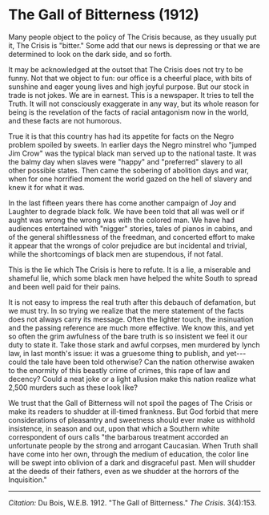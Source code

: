 <!--
title:   The Gall of Bitterness
author:  Du Bois, W.E.B.
journal: The Crisis
year:    1912
volume:  3
issue:   4
pages:   153
-->
# The Gall of Bitterness (1912)

Many people object to the policy of <span class="small-caps">The Crisis</span> because, as they usually put it, <span class="small-caps">The Crisis</span> is "bitter." Some add that our news is depressing or that we are determined to look on the dark side, and so forth. 

It may be acknowledged at the outset that <span class="small-caps">The Crisis</span> does not try to be funny. Not that we object to fun: our office is a cheerful place, with bits of sunshine and eager young lives and high joyful purpose. But our stock in trade is not jokes. We are in earnest. This is a newspaper. It tries to tell the Truth. It will not consciously exaggerate in any way, but its whole reason for being is the revelation of the facts of racial antagonism now in the world, and these facts are not humorous. 

True it is that this country has had its appetite for facts on the Negro problem spoiled by sweets. In earlier days the Negro minstrel who "jumped Jim Crow" was the typical black man served up to the national taste. It was the balmy day when slaves were "happy" and "preferred" slavery to all other possible states. Then came the sobering of abolition days and war, when for one horrified moment the world gazed on the hell of slavery and knew it for what it was. 

In the last fifteen years there has come another campaign of Joy and Laughter to degrade black folk. We have been told that all was well or if aught was wrong the wrong was with the colored man. We have had audiences entertained with "nigger" stories, tales of pianos in cabins, and of the general shiftlessness of the freedman, and concerted effort to make it appear that the wrongs of color prejudice are but incidental and trivial, while the shortcomings of black men are stupendous, if not fatal. 

This is the lie which <span class="small-caps">The Crisis</span> is here to refute. It is a lie, a miserable and shameful lie, which some black men have helped the white South to spread and been well paid for their pains. 

It is not easy to impress the real truth after this debauch of defamation, but we must try. In so trying we realize that the mere statement of the facts does not always carry its message. Often the lighter touch, the insinuation and the passing reference are much more effective. We know this, and yet so often the grim awfulness of the bare truth is so insistent we feel it our duty to state it. Take those stark and awful corpses, men murdered by lynch law, in last month's issue: it was a gruesome thing to publish, and yet---could the tale have been told otherwise? Can the nation otherwise awaken to the enormity of this beastly crime of crimes, this rape of law and decency? Could a neat joke or a light allusion make this nation realize what 2,500 murders such as these look like?

We trust that the Gall of Bitterness will not spoil the pages of <span class="small-caps">The Crisis</span> or make its readers to shudder at ill-timed frankness. But God forbid that mere considerations of pleasantry and sweetness should ever make us withhold insistence, in season and out, upon that which a Southern white correspondent of ours calls "the barbarous treatment accorded an unfortunate people by the strong and arrogant Caucasian. When Truth shall have come into her own, through the medium of education, the color line will be swept into oblivion of a dark and disgraceful past. Men will shudder at the deeds of their fathers, even as we shudder at the horrors of the Inquisition." 

______________
*Citation:* Du Bois, W.E.B. 1912. "The Gall of Bitterness." *The Crisis*. 3(4):153.